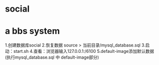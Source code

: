 # social
# a bbs system 
1.创建数据库social
2.恢复数据  source > 当前目录/mysql_database.sql
3.启动：start.sh
4.查看：浏览器输入127.0.0.1:/6100
5.default-image添加默认数据(执行mysql_database.sql 中 default-image部分)

